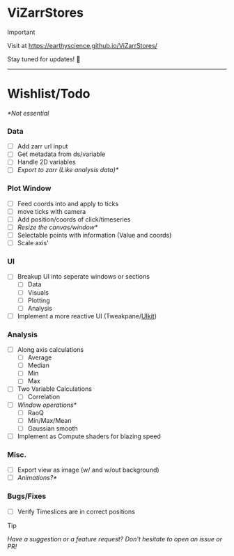 # ViZarrStores

> [!IMPORTANT]
> Visit at https://earthyscience.github.io/ViZarrStores/

Stay tuned for updates! 🚀

***

# Wishlist/Todo

_*Not essential_

### Data
- [ ] Add zarr url input
- [ ] Get metadata from ds/variable
- [ ] Handle 2D variables
- [ ] _Export to zarr (Like analysis data)*_

### Plot Window
- [ ] Feed coords into and apply to ticks
- [ ] move ticks with camera
- [ ] Add position/coords of click/timeseries
- [ ] _Resize the canvas/window*_
- [ ] Selectable points with information (Value and coords)
- [ ] Scale axis'

### UI
- [ ] Breakup UI into seperate windows or sections
  - [ ]  Data
  - [ ]  Visuals
  - [ ]  Plotting
  - [ ]  Analysis
- [ ] Implement a more reactive UI (Tweakpane/[UIkit](https://github.com/pmndrs/uikit))

### Analysis
- [ ] Along axis calculations
  - [ ] Average
  - [ ] Median
  - [ ] Min
  - [ ] Max
- [ ] Two Variable Calculations
  - [ ] Correlation
- [ ] _Window operations*_
  - [ ] RaoQ
  - [ ] Min/Max/Mean
  - [ ] Gaussian smooth
- [ ] Implement as Compute shaders for blazing speed

### Misc.
- [ ] Export view as image (w/ and w/out background)
- [ ] _Animations?*_

### Bugs/Fixes
- [ ] Verify Timeslices are in correct positions
     
  
 





> [!TIP]
> _Have a suggestion or a feature request? Don't hesitate to open an issue or PR!_
